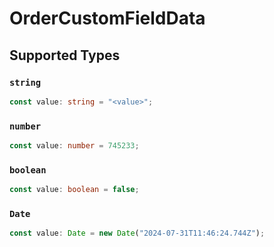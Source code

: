 # OrderCustomFieldData


## Supported Types

### `string`

```typescript
const value: string = "<value>";
```

### `number`

```typescript
const value: number = 745233;
```

### `boolean`

```typescript
const value: boolean = false;
```

### `Date`

```typescript
const value: Date = new Date("2024-07-31T11:46:24.744Z");
```

